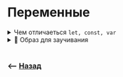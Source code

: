 # Переменные

<details>
<summary> Чем отличаеться <code>let, const, var</code></summary>

![illustration](https://raw.githubusercontent.com/webster6667/documentation/master/documentation-data/illustrations/dd-up.svg)

🎯 `var` поднимает хостинг в лексическое окружение     
&emsp;&emsp; 👆 И дает возможность обращатся еще до объявления   
  
🎯 `let/const` так же поднимается хостингом в лексическое окружение  
&emsp;&emsp;   👆 Но попадает в `ВМЗ` и получить к ним доступ до объявления нельзя  

🎯 `var` доступны за пределами скобок    
🎯 `let/const` доступны только в блочной области видимости    
🎯 `const` нельзя изменять, но можно мутировать  

![illustration](https://raw.githubusercontent.com/webster6667/documentation/master/documentation-data/illustrations/dd-down.svg)

</details>

<details>
<summary> 🧠 Образ для заучивания</summary>

---

🎯 `ВМЗ`/`БМП` - не пробиваемая машина, куда нет доступа до объявления      


---

</details>

<br>

### ⟵ **<a href="../../readme.md">Назад</a>**